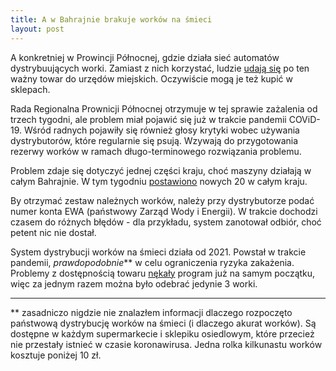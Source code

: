 ```yaml
---
title: A w Bahrajnie brakuje worków na śmieci 
layout: post
---
```


A konkretniej w Prowincji Północnej, gdzie działa sieć automatów dystrybuujących worki. Zamiast z nich korzystać, ludzie [udają się](https://www.newsofbahrain.com/bahrain/103069.html) po ten ważny towar do urzędów miejskich. Oczywiście mogą je też kupić w sklepach. 

Rada Regionalna Prownicji Północnej otrzymuje w tej sprawie zażalenia od trzech tygodni, ale problem miał pojawić się już w trakcie pandemii COViD-19. Wśród radnych pojawiły się również głosy krytyki wobec używania dystrybutorów, które regularnie się psują. Wzywają do przygotowania rezerwy worków w ramach długo-terminowego rozwiązania problemu. 

Problem zdaje się dotyczyć jednej części kraju, choć maszyny działają w całym Bahrajnie. W tym tygodniu [postawiono](https://www.newsofbahrain.com/bahrain/103059.html) nowych 20 w całym kraju. 

By otrzymać zestaw należnych worków, należy przy dystrybutorze podać numer konta EWA (państwowy Zarząd Wody i Energii). W trakcie dochodzi czasem do różnych błędów - dla przykładu, system zanotował odbiór, choć petent nic nie dostał. 

System dystrybucji worków na śmieci działa od 2021. Powstał w trakcie pandemii, _prawdopodobnie_** w celu ograniczenia ryzyka zakażenia. Problemy z dostępnością towaru [nękały](https://alwatannews.net/Bahrain/article/914118/%D8%A7%D9%84%D8%A8%D9%84%D8%AF%D9%8A%D8%A7%D8%AA-%D8%AA%D8%B1%D9%83%D9%8A%D8%A8-%D8%A3%D8%AC%D9%87%D8%B2%D8%A9-%D8%A3%D9%83%D9%8A%D8%A7%D8%B3-%D8%A7%D9%84%D9%82%D9%85%D8%A7%D9%85%D8%A9-%D8%A8%D8%A7%D9%84%D9%85%D8%AD%D8%A7%D9%81%D8%B8%D8%A7%D8%AA-%D8%A8%D8%A7%D9%84%D8%B1%D8%A8%D8%B9-%D8%A7%D9%84%D8%A3%D9%88%D9%842021-%D9%88%D8%A7%D9%84%D8%A7%D8%B3%D8%AA%D9%84%D8%A7%D9%85-%D8%B9%D9%86-3-%D8%A3%D8%B4%D9%87%D8%B1) program już na samym początku, więc za jednym razem można było odebrać jedynie 3 worki.

----
** zasadniczo nigdzie nie znalazłem informacji dlaczego rozpoczęto państwową dystrybucję worków na śmieci (i dlaczego akurat worków). Są dostępne w każdym supermarkecie i sklepiku osiedlowym, które przecież nie przestały istnieć w czasie koronawirusa. Jedna rolka kilkunastu worków kosztuje poniżej 10 zł. 
